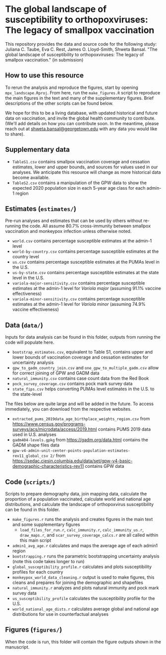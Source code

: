 # The global landscape of susceptibility to orthopoxviruses: The legacy of smallpox vaccination

This repository provides the data and source code for the following study: Juliana C. Taube, Eva C. Rest, James O. Lloyd-Smith, Shweta Bansal. "The global landscape of susceptibility to orthopoxviruses: The legacy of smallpox vaccination." (in submission)

## How to use this resource
To rerun the analysis and reproduce the figures, start by opening `mpx_landscape.Rproj`. From here, run the `make_figures.R` script to reproduce the main figures in the text and many of the supplementary figures. Brief descriptions of the other scripts can be found below.

We hope for this to be a living database, with updated historical and future data on vaccination, and invite the global health community to contribute. (We'll add details on how you can contribute soon. In the meantime, please reach out at shweta.bansal@georgetown.edu with any data you would like to share). 

## Supplementary data
* `TableS1.csv` contains smallpox vaccination coverage and cessation estimates, lower and upper bounds, and sources for values used in our analyses. We anticipate this resource will change as more historical data become available.
* `TableS2.csv` contains a manipulation of the GPW data to show the expected 2020 population size in each 5-year age class for each admin-1 region

## Estimates (`estimates/`)
Pre-run analyses and estimates that can be used by others without re-running the code. All assume 80.7% cross-immunity between smallpox vaccination and monkeypox infection unless otherwise noted.
* `world.csv` contains percentage susceptible estimates at the admin-1 level
* `world-by-country.csv` contains percentage susceptible estimates at the country level 
* `us.csv` contains percentage susceptible estimates at the PUMAs level in the U.S.
* `us-by-state.csv` contains percentage susceptible estimates at the state level in the U.S.
* `variola-major-sensitivity.csv` contains percentage susceptible estimates at the admin-1 level for _Variola major_ (assuming 91.1% vaccine effectiveness)
* `variola-minor-sensitivity.csv` contains percentage susceptible estimates at the admin-1 level for _Variola minor_ (assuming 74.9% vaccine effectiveness)

## Data (`data/`)
Inputs for data analysis can be found in this folder, outputs from running the code will populate here.
* `bootstrap_estimates.csv`, equivalent to Table S1, contains upper and lower bounds of vaccination coverage and cessation estimates for uncertainty analysis
* `gpw_to_gadm_country_join.csv` and `one_gpw_to_multiple_gadm.csv` allow for correct joining of GPW and GADM data
* `natural_immunity.csv` contains case count data from the Red Book
* `pock_survey_coverage.csv` contains pock mark survey data
* `state_fips.csv` helps converting PUMAs level estimates in the U.S. to the state-level

The files below are quite large and will be added in the future. To access immediately, you can download from the respective websites.
* `extracted_pums_2019data_age_birthplace_weights_region.csv` from https://www.census.gov/programs-surveys/acs/microdata/access/2019.html contains PUMS 2019 data used in U.S. analyses
* `gadm404-levels.gpkg` from https://gadm.org/data.html contains the GADM shape files data
* `gpw-v4-admin-unit-center-points-population-estimates-rev11_global_csv 2/` from https://sedac.ciesin.columbia.edu/data/set/gpw-v4-basic-demographic-characteristics-rev11 contains GPW data

## Code (`scripts/`)
Scripts to prepare demography data, join mapping data, calculate the proportion of a population vaccinated, calculate world and national age distributions, and calculate the landscape of orthopoxvirus susceptibility can be found in this folder.
* `make_figures.r` runs the analysis and creates figures in the main text and some supplementary figures
  * `load_files_for_run.r`, `calc_immunity.r`, `calc_immunity_us.r`, `draw_maps.r`, and `scar_survey_coverage_calcs.r` are all called within this main script
* `admin1_avg_age.r` calculates and maps the average age of each admin1 region
* `bootstrapping.r` runs the parametric bootstrapping uncertainty analysis (note this code takes longer to run)
* `global_susceptibility_profile.r` calculates and plots susceptibility profiles for each country
* `monkeypox_world_data_cleaning.r` output is used to make figures, this cleans and prepares for joining the demographic and shapefiles
* `natural_immunity.r` analyzes and plots natural immunity and pock mark survey data
* `us_susceptibility_profile` calculates the susceptibility profile for the U.S.
* `world_national_age_dists.r` calculates average global and national age distributions for use in counterfactual analyses

## Figures (`figures/`)
When the code is run, this folder will contain the figure outputs shown in the manuscript.
